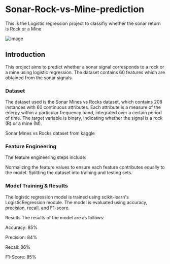 # Sonar-Rock-vs-Mine-prediction
This is the Logistic regression project to classifiy whether the sonar return is Rock or a Mine


![image](https://github.com/Atharva1702/Sonar-Rock-vs-Mine-prediction/assets/90234696/7981c2a0-4aac-4362-a079-a8b762cfbd49)


## Introduction
This project aims to predict whether a sonar signal corresponds to a rock or a mine using logistic regression. The dataset contains 60 features which are obtained from the sonar signals.

### Dataset
The dataset used is the Sonar Mines vs Rocks dataset, which contains 208 instances with 60 continuous attributes. Each attribute is a measure of the energy within a particular frequency band, integrated over a certain period of time. The target variable is binary, indicating whether the signal is a rock (R) or a mine (M).

Sonar Mines vs Rocks dataset from kaggle

### Feature Engineering
The feature engineering steps include:

Normalizing the feature values to ensure each feature contributes equally to the model.
Splitting the dataset into training and testing sets.

### Model Training & Results
The logistic regression model is trained using scikit-learn's LogisticRegression module. The model is evaluated using accuracy, precision, recall, and F1-score.

Results
The results of the model are as follows:

Accuracy: 85%

Precision: 84%

Recall: 86%

F1-Score: 85%
